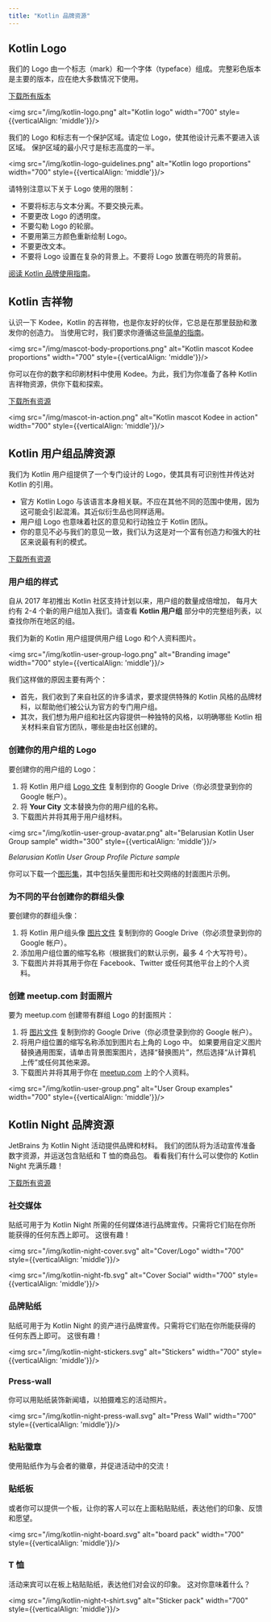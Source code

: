 ```yaml
---
title: "Kotlin 品牌资源"
---
```

## Kotlin Logo

我们的 Logo 由一个标志（mark）和一个字体（typeface）组成。
完整彩色版本是主要的版本，应在绝大多数情况下使用。

[下载所有版本](https://resources.jetbrains.com/storage/products/kotlin/docs/kotlin_logos.zip)

<img src="/img/kotlin-logo.png" alt="Kotlin logo" width="700" style={{verticalAlign: 'middle'}}/>

我们的 Logo 和标志有一个保护区域。请定位 Logo，使其他设计元素不要进入该区域。
保护区域的最小尺寸是标志高度的一半。

<img src="/img/kotlin-logo-guidelines.png" alt="Kotlin logo proportions" width="700" style={{verticalAlign: 'middle'}}/>

请特别注意以下关于 Logo 使用的限制：

*   不要将标志与文本分离。不要交换元素。
*   不要更改 Logo 的透明度。
*   不要勾勒 Logo 的轮廓。
*   不要用第三方颜色重新绘制 Logo。
*   不要更改文本。
*   不要将 Logo 设置在复杂的背景上。不要将 Logo 放置在明亮的背景前。

[阅读 Kotlin 品牌使用指南](https://kotlinfoundation.org/guidelines/)。

## Kotlin 吉祥物

认识一下 Kodee，Kotlin 的吉祥物，也是你友好的伙伴，它总是在那里鼓励和激发你的创造力。
当使用它时，我们要求你遵循这些[简单的指南](https://resources.jetbrains.com/storage/products/kotlin/docs/Kotlin_Mascot_Guidelines.pdf)。

<img src="/img/mascot-body-proportions.png" alt="Kotlin mascot Kodee proportions" width="700" style={{verticalAlign: 'middle'}}/>

你可以在你的数字和印刷材料中使用 Kodee。为此，我们为你准备了各种 Kotlin 吉祥物资源，供你下载和探索。

[下载所有资源](https://resources.jetbrains.com/storage/products/kotlin/docs/kotlin_mascot_2.zip)

<img src="/img/mascot-in-action.png" alt="Kotlin mascot Kodee in action" width="700" style={{verticalAlign: 'middle'}}/>

## Kotlin 用户组品牌资源

我们为 Kotlin 用户组提供了一个专门设计的 Logo，使其具有可识别性并传达对 Kotlin 的引用。

*   官方 Kotlin Logo 与该语言本身相关联。不应在其他不同的范围中使用，因为这可能会引起混淆。其近似衍生品也同样适用。
*   用户组 Logo 也意味着社区的意见和行动独立于 Kotlin 团队。
*   你的意见不必与我们的意见一致，我们认为这是对一个富有创造力和强大的社区来说最有利的模式。

[下载所有资源](https://drive.google.com/drive/folders/0B3Zi34svOj1RZ2sxZExhblRJc1k)

### 用户组的样式

自从 2017 年初推出 Kotlin 社区支持计划以来，用户组的数量成倍增加，
每月大约有 2-4 个新的用户组加入我们。请查看 **Kotlin 用户组** 部分中的完整组列表，以查找你所在地区的组。

我们为新的 Kotlin 用户组提供用户组 Logo 和个人资料图片。

<img src="/img/kotlin-user-group-logo.png" alt="Branding image" width="700" style={{verticalAlign: 'middle'}}/>

我们这样做的原因主要有两个：

*   首先，我们收到了来自社区的许多请求，要求提供特殊的 Kotlin 风格的品牌材料，以帮助他们被公认为官方的专门用户组。
*   其次，我们想为用户组和社区内容提供一种独特的风格，以明确哪些 Kotlin 相关材料来自官方团队，哪些是由社区创建的。

### 创建你的用户组的 Logo

要创建你的用户组的 Logo：
1.  将 Kotlin 用户组 [Logo 文件](https://docs.google.com/drawings/d/1IcJp8Z2jAwEliXrHB-l9RNK_2LrqGTkNuPPtjrW1iIU/edit) 复制到你的 Google Drive（你必须登录到你的 Google 帐户）。
2.  将 **Your City** 文本替换为你的用户组的名称。
3.  下载图片并将其用于用户组材料。

<img src="/img/kotlin-user-group-avatar.png" alt="Belarusian Kotlin User Group sample" width="300" style={{verticalAlign: 'middle'}}/>

*Belarusian Kotlin User Group Profile Picture sample*

你可以下载一个[图形集](https://drive.google.com/drive/folders/0B3Zi34svOj1RZ2sxZExhblRJc1k)，其中包括矢量图形和社交网络的封面图片示例。

### 为不同的平台创建你的群组头像

要创建你的群组头像：
1.  将 Kotlin 用户组头像 [图片文件](https://docs.google.com/drawings/d/1buhwccmllb7wFS0OIAub0WC4DIuSHRiDpjEQhB4tkPs/edit) 复制到你的 Google Drive（你必须登录到你的 Google 帐户）。
2.  添加用户组位置的缩写名称（根据我们的默认示例，最多 4 个大写符号）。
3.  下载图片并将其用于你在 Facebook、Twitter 或任何其他平台上的个人资料。

### 创建 meetup.com 封面照片

要为 meetup.com 创建带有群组 Logo 的封面照片：
1.  将 [图片文件](https://drive.google.com/file/d/1g_0Plf_do6vrXvy1R-Hx430vfV2CPVKN/view) 复制到你的 Google Drive（你必须登录到你的 Google 帐户）。
2.  将用户组位置的缩写名称添加到图片右上角的 Logo 中。
    如果要用自定义图片替换通用图案，请单击背景图案图片，选择“替换图片”，然后选择“从计算机上传”或任何其他来源。
3.  下载图片并将其用于你在 [meetup.com](https://meetup.com) 上的个人资料。

<img src="/img/kotlin-user-group.png" alt="User Group examples" width="700" style={{verticalAlign: 'middle'}}/>

## Kotlin Night 品牌资源

JetBrains 为 Kotlin Night 活动提供品牌和材料。
我们的团队将为活动宣传准备数字资源，并运送包含贴纸和 T 恤的商品包。
看看我们有什么可以使你的 Kotlin Night 充满乐趣！

[下载所有资源](https://drive.google.com/drive/folders/1wTJ-PiO6VvbY6XdACGLsWZ_N8KHI0Nvr)

### 社交媒体

贴纸可用于为 Kotlin Night 所需的任何媒体进行品牌宣传。只需将它们贴在你所能获得的任何东西上即可。
这很有趣！

<img src="/img/kotlin-night-cover.svg" alt="Cover/Logo" width="700" style={{verticalAlign: 'middle'}}/>

<img src="/img/kotlin-night-fb.svg" alt="Cover Social" width="700" style={{verticalAlign: 'middle'}}/>

### 品牌贴纸

贴纸可用于为 Kotlin Night 的资产进行品牌宣传。只需将它们贴在你所能获得的任何东西上即可。
这很有趣！

<img src="/img/kotlin-night-stickers.svg" alt="Stickers" width="700" style={{verticalAlign: 'middle'}}/>

<!-- ![Stickers usage](kotlin-night-stickers-usage.svg){width=700} -->

### Press-wall

你可以用贴纸装饰新闻墙，以拍摄难忘的活动照片。

<img src="/img/kotlin-night-press-wall.svg" alt="Press Wall" width="700" style={{verticalAlign: 'middle'}}/>

### 粘贴徽章

使用贴纸作为与会者的徽章，并促进活动中的交流！

### 贴纸板

或者你可以提供一个板，让你的客人可以在上面粘贴贴纸，表达他们的印象、反馈和愿望。

<img src="/img/kotlin-night-board.svg" alt="board pack" width="700" style={{verticalAlign: 'middle'}}/>

### T 恤

活动来宾可以在板上粘贴贴纸，表达他们对会议的印象。
这对你意味着什么？

<img src="/img/kotlin-night-t-shirt.svg" alt="Sticker pack" width="700" style={{verticalAlign: 'middle'}}/>